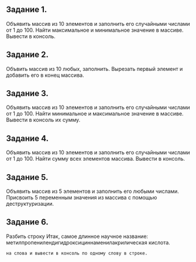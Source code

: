 ## Задание 1. 

Объявить массив из 10 элементов и заполнить его случайными числами от 1 до 100.
Найти максимальное и минимальное значение в массиве.
Вывести в консоль.

## Задание 2.

Объвить массив из 10 любых, заполнить.
Вырезать первый элемент и добавить его в конец массива.

## Задание 3.

Объявить массив из 10 элементов и заполнить его случайными числами от 1 до 100.
Найти минимальное и максимальное значение в массиве. Вывести в консоль их сумму.

## Задание 4.

Объявить массив из 10 элементов и заполнить его случайными числами от 1 до 100.
Найти сумму всех элементов массива. Вывести в консоль.

## Задание 5.

Объявить массив из 5 элементов и заполнить его любыми числами.
Присвоить 5 переменным значения из массива с помощью деструктуризации.

## Задание 6.

Разбить строку 
Итак, самое длинное научное название: метилпропенилендигидроксициннаменилакрилическая  кислота.
```
на слова и вывести в консоль по одному слову в строке.




